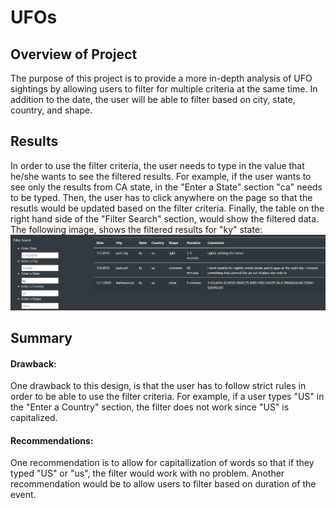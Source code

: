 # UFOs
## Overview of Project
The purpose of this project is to provide a more in-depth analysis of UFO sightings by allowing users to filter for multiple criteria at the same time. In addition to the date, the user will be able to filter based on city, state, country, and shape.
## Results
In order to use the filter criteria, the user needs to type in the value that he/she wants to see the filtered results. For example, if the user wants to see only the results from CA state, in the "Enter a State" section "ca" needs to be typed. Then, the user has to click anywhere on the page so that the resutls would be updated based on the filter criteria. Finally, the table on the right hand side of the "Filter Search" section, would show the filtered data.  
The following image, shows the filtered results for "ky" state:
![img1](https://github.com/amirimah/UFOs/blob/main/sc.png?raw=true)
## Summary

#### Drawback:
One drawback to this design, is that the user has to follow strict rules in order to be able to use the filter criteria. For example, if a user types "US" in the "Enter a Country" section, the filter does not work since "US" is capitalized. 
#### Recommendations:
One recommendation is to allow for capitallization of words so that if they typed "US" or "us", the filter would work with no problem. Another recommendation would be to allow users to filter based on duration of the event. 
